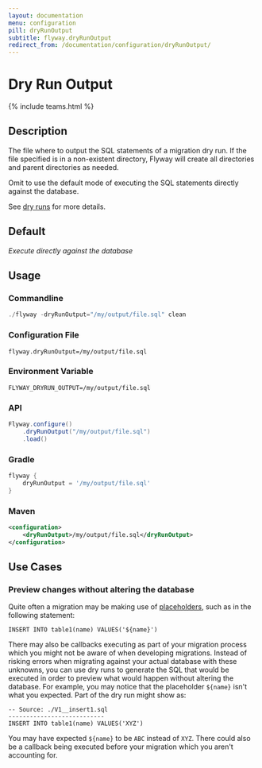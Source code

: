 ```yaml
---
layout: documentation
menu: configuration
pill: dryRunOutput
subtitle: flyway.dryRunOutput
redirect_from: /documentation/configuration/dryRunOutput/
---
```


# Dry Run Output
{% include teams.html %}

## Description
The file where to output the SQL statements of a migration dry run. If the file specified is in a non-existent directory, Flyway will create all directories and parent directories as needed.

Omit to use the default mode of executing the SQL statements directly against the database.

See [dry runs](/documentation/concepts/dryruns) for more details.

## Default
<i>Execute directly against the database</i>

## Usage

### Commandline
```powershell
./flyway -dryRunOutput="/my/output/file.sql" clean
```

### Configuration File
```properties
flyway.dryRunOutput=/my/output/file.sql
```

### Environment Variable
```properties
FLYWAY_DRYRUN_OUTPUT=/my/output/file.sql
```

### API
```java
Flyway.configure()
    .dryRunOutput("/my/output/file.sql")
    .load()
```

### Gradle
```groovy
flyway {
    dryRunOutput = '/my/output/file.sql'
}
```

### Maven
```xml
<configuration>
    <dryRunOutput>/my/output/file.sql</dryRunOutput>
</configuration>
```

## Use Cases

### Preview changes without altering the database

Quite often a migration may be making use of [placeholders](http://localhost:4000/documentation/configuration/parameters/placeholders), such as in the following statement:

```
INSERT INTO table1(name) VALUES('${name}')
```

There may also be callbacks executing as part of your migration process which you might not be aware of when developing migrations. Instead of risking errors when migrating against your actual database with these unknowns, you can use dry runs to generate the SQL that would be executed in order to preview what would happen without altering the database. For example, you may notice that the placeholder `${name}` isn't what you expected. Part of the dry run might show as:

```
-- Source: ./V1__insert1.sql
---------------------------
INSERT INTO table1(name) VALUES('XYZ')
```

You may have expected `${name}` to be `ABC` instead of `XYZ`. There could also be a callback being executed before your migration which you aren't accounting for.

